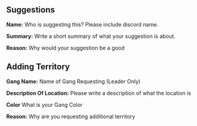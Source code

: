 ## Suggestions

**Name:**
Who is suggesting this? Please include discord name.

**Summary:**
Write a short summary of what your suggestion is about.

**Reason:**
Why would your suggestion be a good

## Adding Territory

**Gang Name:**
Name of Gang Requesting (Leader Only)

**Description Of Location:**
Please write a description of what the location is

**Color**
What is your Gang Color

**Reason:**
Why are you requesting additional territory